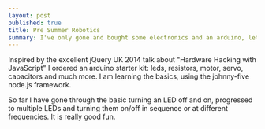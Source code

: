 ```yaml
---
layout: post
published: true
title: Pre Summer Robotics
summary: I've only gone and bought some electronics and an arduino, let's get it on!
---
```


Inspired by the excellent jQuery UK 2014 talk about "Hardware Hacking with JavaScript" I ordered an arduino starter kit: leds, resistors, motor, servo, capacitors and much more. I am learning the basics, using the johnny-five node.js framework. 

So far I have gone through the basic turning an LED off and on, progressed to multiple LEDs and turning them on/off in sequence or at different frequencies. It is really good fun.